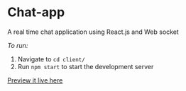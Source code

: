 # Chat-app
A real time chat application using React.js and Web socket

*To run:*
1. Navigate to `cd client/`
2. Run `npm start` to start the development server

[Preview it live here](https://realtime-chat-app.netlify.com/)
